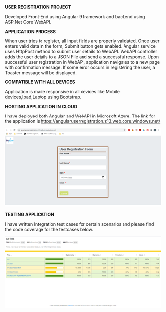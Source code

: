 **USER REGISTRATION PROJECT**

Developed Front-End using Angular 9 framework and backend using ASP.Net Core WebAPI.

**APPLICATION PROCESS**

When user tries to register, all input fields are properly validated. Once user enters valid data in the form, Submit button gets enabled. 
Angular service uses HttpPost method to submit user details to WebAPI. WebAPI controller adds the user details to a JSON File and send a successful response.
Upon successful user registration in WebAPI, application navigates to a new page with confirmation message. 
If some error occurs in registering the user, a Toaster message will be displayed.

**COMPATIBLE WITH ALL DEVICES**

Application is made responsive in all devices like Mobile devices,Ipad,Laptop using Bootstrap.

**HOSTING APPLICATION IN CLOUD**

I have deployed both Angular and WebAPI in Microsoft Azure. The link for the application is https://angularuserregistration.z13.web.core.windows.net/

<img src="https://github.com/MeerahParthiban/UserRegistrationProject-BidOne/blob/master/UserRegistrationApp.png">

**TESTING APPLICATION**

I have written Integration test cases for certain scenarios and please find the code coverage for the testcases below.

<img src="https://github.com/MeerahParthiban/UserRegistrationProject-BidOne/blob/master/Code%20Coverage%20of%20Test%20Cases.png">
